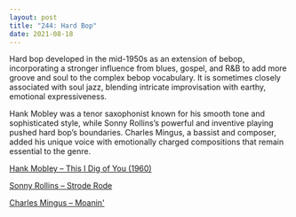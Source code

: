 ```yaml
---
layout: post
title: "244: Hard Bop"
date: 2021-08-18
---
```


Hard bop developed in the mid-1950s as an extension of bebop, incorporating a stronger influence from blues, gospel, and R\&B to add more groove and soul to the complex bebop vocabulary. It is sometimes closely associated with soul jazz, blending intricate improvisation with earthy, emotional expressiveness.

Hank Mobley was a tenor saxophonist known for his smooth tone and sophisticated style, while Sonny Rollins’s powerful and inventive playing pushed hard bop’s boundaries. Charles Mingus, a bassist and composer, added his unique voice with emotionally charged compositions that remain essential to the genre.

[Hank Mobley – This I Dig of You (1960)](https://youtu.be/Rp0mqsoT43w)

[Sonny Rollins – Strode Rode](https://youtu.be/L7G4DciALDs)

[Charles Mingus – Moanin'](https://youtu.be/__OSyznVDOY)
